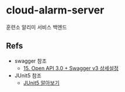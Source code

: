 # cloud-alarm-server
훈련소 알리미 서비스 백엔드

## Refs


- swagger 참조
    - [15. Open API 3.0 + Swagger v3 상세설정](https://blog.jiniworld.me/91)
- JUnit5 참조
    - [JUnit5 알아보기](https://beomseok95.tistory.com/303)
